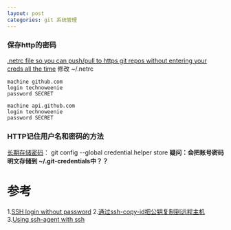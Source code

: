 ```yaml
---
layout: post
categories: git 系统管理
---
```


### 保存http的密码
[.netrc file so you can push/pull to https git repos without entering your creds all the time](https://gist.github.com/technoweenie/1072829)
修改  ~/.netrc
```
machine github.com
login technoweenie
password SECRET

machine api.github.com
login technoweenie
password SECRET
```
### HTTP记住用户名和密码的方法
[长期存储密码](http://git.oschina.net/oschina/git-osc/issues/2586)：
git config --global credential.helper store
__疑问：会把账号密码明文存储到 ~/.git-credentials中？？__

# 参考 
1.[SSH login without password](http://www.linuxproblem.org/art_9.html)
2.[通过ssh-copy-id把公钥复制到远程主机](http://blog.163.com/lgh_2002/blog/static/44017526201011333227161/)
3.[Using ssh-agent with ssh](http://mah.everybody.org/docs/ssh)
